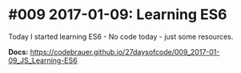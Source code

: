 # #009 2017-01-09: Learning ES6

Today I started learning ES6 - No code today - just some resources.

**Docs:** <https://codebrauer.github.io/27daysofcode/009_2017-01-09_JS_Learning-ES6>
